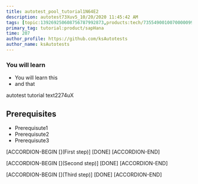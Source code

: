 ```yaml
---
title: autotest_pool_tutorial1N64E2
description: autotest73Xuv5_10/20/2020 11:45:42 AM
tags: [topic:139269250608756787992873,products:tech/73554900100700000996,tutorial:experience/advanced]
primary_tag: tutorial:product/sapHana
time: 207
author_profile: https://github.com/ksAutotests
author_name: ksAutotests
---
```

### You will learn
- You will learn this
- and that

autotest tutorial text2274uX

## Prerequisites
- Prerequisute1
- Prerequisute2
- Prerequisute3

[ACCORDION-BEGIN [](First step)]
[DONE]
[ACCORDION-END]

[ACCORDION-BEGIN [](Second step)]
[DONE]
[ACCORDION-END]

[ACCORDION-BEGIN [](Third step)]
[DONE]
[ACCORDION-END]


